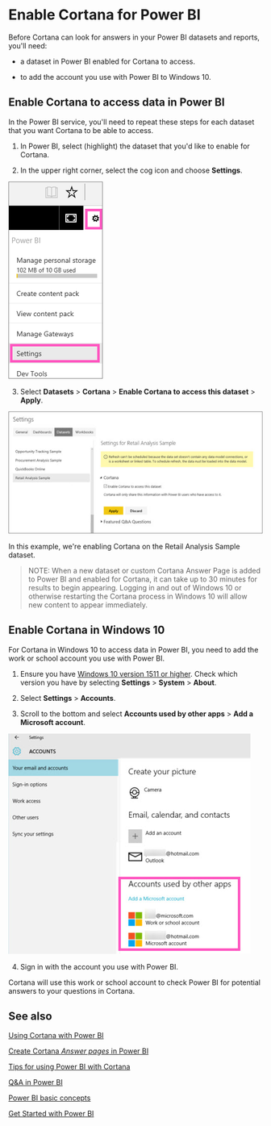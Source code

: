 ﻿<properties
   pageTitle="Enable Cortana for Power BI"
   description="Use Cortana with Power BI to get answers from your data. Activate Cortana for each Power BI dataset and then enable Cortana to access your datasets from mobile devices."
   services="powerbi"
   documentationCenter=""
   authors="mihart"  
   manager="mblythe"
   editor=""/>

<tags
   ms.service="powerbi"
   ms.devlang="NA"
   ms.topic="article"
   ms.tgt_pltfrm="NA"
   ms.workload="powerbi"
   ms.date="11/22/2015"
   ms.author="mihart"/>


# Enable Cortana for Power BI

Before Cortana can look for answers in your Power BI datasets and reports, you'll need:

  - a dataset in Power BI enabled for Cortana to access.

  - to add the account you use with Power BI to Windows 10.

## Enable Cortana to access data in Power BI
In the Power BI service, you'll need to repeat these steps for each dataset that you want Cortana to be able to access.

1. In Power BI, select (highlight) the dataset that you'd like to enable for Cortana.

2. In the upper right corner, select the cog icon and choose **Settings**.

  ![](media/powerbi-service-Cortana-enable/PBI_cortana_settings.png)

3. Select **Datasets** > **Cortana** > **Enable Cortana to access this dataset** > **Apply**.

  ![](media/powerbi-service-Cortana-enable/PBI_cortana-enable.jpg)

  In this example, we're enabling Cortana on the Retail Analysis Sample dataset.

  >NOTE: When a new dataset or custom Cortana Answer Page is added to Power BI and enabled for Cortana, it can take up to 30 minutes for results to begin appearing.  Logging in and out of Windows 10 or otherwise restarting the Cortana process in Windows 10 will allow new content to appear immediately.


## Enable Cortana in Windows 10
For Cortana in Windows 10 to access data in Power BI, you need to add the work or school account you use with Power BI.

1. Ensure you have [Windows 10 version 1511 or higher](http://blogs.windows.com/windowsexperience/2015/11/12/first-major-update-for-windows-10-available-today/).  Check which version you have by selecting **Settings** > **System** > **About**.

2. Select **Settings** > **Accounts**.

3. Scroll to the bottom and select **Accounts used by other apps** > **Add a Microsoft account**.

  ![](media/powerbi-service-Cortana-enable/PBI_cortana-enableW10.jpg)

4. Sign in with the account you use with Power BI.

Cortana will use this work or school account to check Power BI for potential answers to your questions in Cortana.


## See also
[Using Cortana with Power BI](powerbi-service-Cortana-intro.md)

[Create Cortana *Answer pages* in Power BI](powerbi-service-Cortana-Desktop-entity-cards.md)

[Tips for using Power BI with Cortana](powerbi-service-Cortana-intro.md)

[Q&A in Power BI](powerbi-service-q-and-a.md)

[Power BI basic concepts](powerbi-service-basic-concepts.md)

[Get Started with Power BI](powerbi-service-get-started.md)
